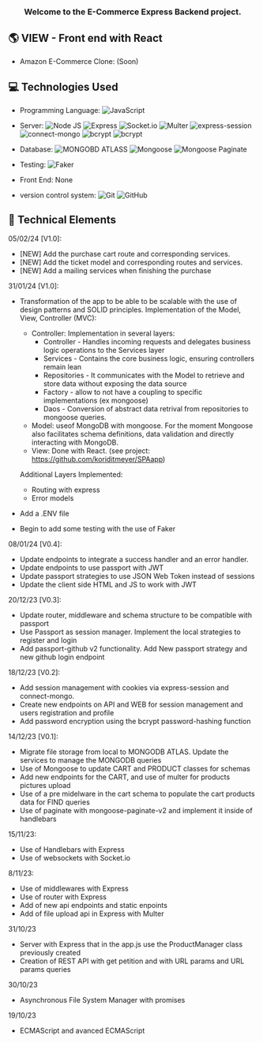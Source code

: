 <h3 align="center">
Welcome to the E-Commerce Express Backend project. 
</h3>

## 🌎 VIEW - Front end with React

- Amazon E-Commerce Clone: (Soon)

## 💻 Technologies Used
- Programming Language: 
![JavaScript](https://img.shields.io/badge/javascript-JavaScript-brightgreen?logo=javascript&logoColor=F7DF1E&label=%20&labelColor=black&color=F7DF1E)



- Server: 
![Node JS](https://img.shields.io/badge/nodedotjs-Node_Js-brightgreen?logo=nodedotjs&logoColor=339933&label=%20&labelColor=black&color=339933)
![Express](https://img.shields.io/badge/express-Express-brightgreen?logo=express&logoColor=000000&label=%20&labelColor=white&color=000000)
![Socket.io](https://img.shields.io/badge/socketdotio-socket.io-brightgreen?logo=socketdotio&logoColor=010101&label=%20&labelColor=white&color=010101)
![Multer](https://img.shields.io/badge/Multer-Multer-brightgreen?logo=Multer&logoColor=010101&label=%20&labelColor=010101&color=010101)
![express-session](https://img.shields.io/badge/expresssession-express_session-brightgreen?logo=Multer&logoColor=010101&label=%20&labelColor=010101&color=010101)
![connect-mongo](https://img.shields.io/badge/connectmongo-connect_mongo-brightgreen?logo=Multer&logoColor=010101&label=%20&labelColor=010101&color=010101)
![bcrypt](https://img.shields.io/badge/bcrypt-bcrypt-brightgreen?logo=Multer&logoColor=010101&label=%20&labelColor=010101&color=010101)
![bcrypt](https://img.shields.io/badge/passport-passport-brightgreen?logo=passport&logoColor=34E27A&label=%20&labelColor=010101&color=34E27A)

- Database: 
![MONGOBD ATLASS](https://img.shields.io/badge/mongodb-MongoBD_Atlas-brightgreen?logo=mongodb&logoColor=47A248&label=%20&labelColor=black&color=47A248)
![Mongoose](https://img.shields.io/badge/mongoose-Mongoose-brightgreen?logo=mongoose&logoColor=880000&label=%20&labelColor=black&color=880000)
![Mongoose Paginate](https://img.shields.io/badge/MongoosePaginate-Mongoose_Paginate_V2-brightgreen?logo=MongoosePaginate&logoColor=880000&label=%20&labelColor=880000&color=880000)

- Testing: 
![Faker](https://img.shields.io/badge/Faker-Faker-brightgreen?logo=Multer&logoColor=010101&label=%20&labelColor=010101&color=010101)

- Front End: 
None
<!-- ![Handlebars](https://img.shields.io/badge/handlebarsdotjs-Handlebars-brightgreen?logo=handlebarsdotjs&logoColor=000000&label=%20&labelColor=white&color=000000) -->

- version control system: 
![Git](https://img.shields.io/badge/git-Git-brightgreen?logo=git&logoColor=F05032&label=%20&labelColor=black&color=F05032)
![GitHub](https://img.shields.io/badge/github-GitHub-brightgreen?logo=github&logoColor=white&label=%20&labelColor=black&color=181717)

## 💼 Technical Elements
05/02/24 [V1.0]:
- [NEW] Add the purchase cart route and corresponding services. 
- [NEW] Add the ticket model and corresponding routes and services.
- [NEW] Add a mailing services when finishing the purchase

31/01/24 [V1.0]:
- Transformation of the app to be able to be scalable with the use of design patterns and SOLID principles. Implementation of the Model, View, Controller (MVC):
    * Controller: Implementation in several layers:
        * Controller - Handles incoming requests and delegates business logic operations to the Services layer
        * Services - Contains the core business logic, ensuring controllers remain lean 
        * Repositories - It communicates with the Model to retrieve and store data without exposing the data source
        * Factory - allow to not have a coupling to specific implementations (ex mongoose)
        * Daos - Conversion of abstract data retrival from repositories to mongoose queries.
    * Model: useof MongoDB with mongoose. For the moment Mongoose also  facilitates schema definitions, data validation and directly interacting with MongoDB.
    * View: Done with React. (see project: https://github.com/koriditmeyer/SPAapp)

     Additional Layers Implemented:
     * Routing with express
     * Error models

- Add a .ENV file
- Begin to add some testing with the use of Faker

08/01/24 [V0.4]:
- Update endpoints to integrate a success handler and an error handler. 
- Update endpoints to use passport with JWT
- Update passport strategies to use JSON Web Token instead of sessions
- Update the client side HTML and JS to work with JWT

20/12/23 [V0.3]:
- Update router, middleware and schema structure to be compatible with passport
- Use Passport as session manager. Implement the local strategies to register and login
- Add passport-github v2 functionality. Add New passport strategy and new github login endpoint


18/12/23 [V0.2]:
- Add session management with cookies via express-session and connect-mongo.
- Create new endpoints on API and WEB for session management and users registration and profile
- Add password encryption using the bcrypt password-hashing function

14/12/23 [V0.1]:

- Migrate file storage from local to MONGODB ATLAS. Update the services to manage the MONGODB queries
- Use of Mongoose to update CART and PRODUCT classes for schemas
- Add new endpoints for the CART, and use of multer for products pictures upload
- Use of a pre midelware in the cart schema to populate the cart products data for FIND queries
- Use of paginate with mongoose-paginate-v2 and implement it inside of handlebars

15/11/23:

- Use of Handlebars with Express
- Use of websockets with Socket.io

8/11/23:
- Use of middlewares with Express
- Use of router with Express
- Add of new api endpoints and static enpoints
- Add of file upload api in Express with Multer

31/10/23
- Server with Express that in the app.js use the ProductManager class previously created
- Creation of REST API with get petition and with URL params and URL params queries

30/10/23
- Asynchronous File System Manager with promises

19/10/23
- ECMAScript and avanced ECMAScript





